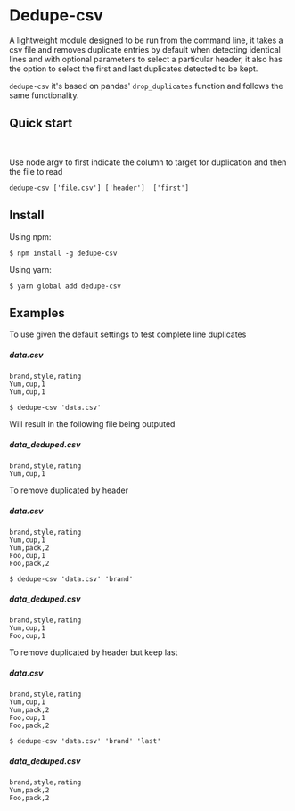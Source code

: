 # Dedupe-csv

A lightweight module designed to be run from the command line, it takes a csv file and removes duplicate entries by default when detecting identical lines and with optional parameters to select a particular header, it also has the option to select the first and last duplicates detected to be kept.

`dedupe-csv` it's based on pandas' `drop_duplicates` function and follows the same functionality.

## Quick start
<br />

Use node argv to first indicate the column to target for duplication and then the file to read

`dedupe-csv ['file.csv'] ['header']  ['first']`

## Install

Using npm:

```console
$ npm install -g dedupe-csv
```

Using yarn:

```console
$ yarn global add dedupe-csv
```

## Examples

To use given the default settings to test complete line duplicates

##### data.csv

```
brand,style,rating
Yum,cup,1
Yum,cup,1
```

`$ dedupe-csv 'data.csv'`

Will result in the following file being outputed

##### data_deduped.csv
```
brand,style,rating
Yum,cup,1
```

To remove duplicated by header

##### data.csv

```
brand,style,rating
Yum,cup,1
Yum,pack,2
Foo,cup,1
Foo,pack,2
```

`$ dedupe-csv 'data.csv' 'brand'`

##### data_deduped.csv
```
brand,style,rating
Yum,cup,1
Foo,cup,1
```

To remove duplicated by header but keep last 

##### data.csv

```
brand,style,rating
Yum,cup,1
Yum,pack,2
Foo,cup,1
Foo,pack,2
```

`$ dedupe-csv 'data.csv' 'brand' 'last'`

##### data_deduped.csv
```
brand,style,rating
Yum,pack,2
Foo,pack,2
```


